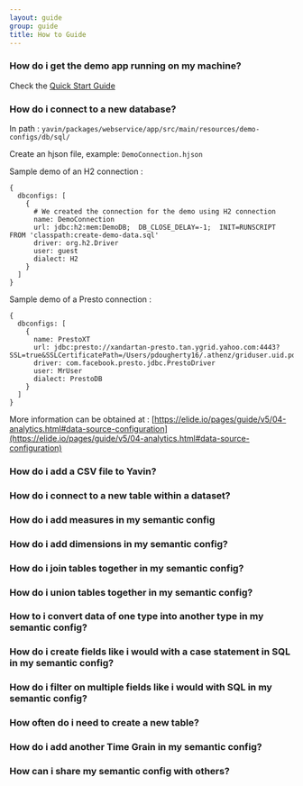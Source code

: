```yaml
---
layout: guide
group: guide
title: How to Guide
---
```


### How do i get the demo app running on my machine?

Check the [Quick Start Guide](https://yavin.dev/pages/guide/02-start.html)

### How do i connect to a new database?

In path : ```yavin/packages/webservice/app/src/main/resources/demo-configs/db/sql/```

Create an hjson file, example: ```DemoConnection.hjson```

Sample demo of an H2 connection :
```
{
  dbconfigs: [
    {
      # We created the connection for the demo using H2 connection
      name: DemoConnection
      url: jdbc:h2:mem:DemoDB;  DB_CLOSE_DELAY=-1;  INIT=RUNSCRIPT FROM 'classpath:create-demo-data.sql'
      driver: org.h2.Driver
      user: guest
      dialect: H2
    }
  ]
}

```
Sample demo of a Presto connection :  
```
{
  dbconfigs: [
    {
      name: PrestoXT
      url: jdbc:presto://xandartan-presto.tan.ygrid.yahoo.com:4443?SSL=true&SSLCertificatePath=/Users/pdougherty16/.athenz/griduser.uid.pdougherty16.cert.pem&SSLKeyStorePath=/Users/pdougherty16/.athenz/griduser.uid.pdougherty16.key.pem&SSLTrustStorePath=/Users/pdougherty16/.athenz/yahoo_certificate_bundle.pem&SessionProperties=distributed_join=false,query_max_execution_time=30m
      driver: com.facebook.presto.jdbc.PrestoDriver
      user: MrUser
      dialect: PrestoDB
    }
  ]
}

```
More information can be obtained at : [https://elide.io/pages/guide/v5/04-analytics.html#data-source-configuration](https://elide.io/pages/guide/v5/04-analytics.html#data-source-configuration)


### How do i add a CSV file to Yavin?


### How do i connect to a new table within a dataset?


### How do i add measures in my semantic config


### How do i add dimensions in my semantic config?


### How do i join tables together in my semantic config?


### How do i union tables together in my semantic config?


### How to i convert data of one type into another type in my semantic config?


### How do i create fields like i would with a case statement in SQL in my semantic config?


### How do i filter on multiple fields like i would with SQL in my semantic config?


### How often do i need to create a new table?


### How do i add another Time Grain in my semantic config?


### How can i share my semantic config with others?
